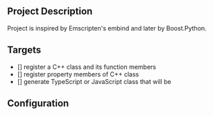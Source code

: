 
## Project Description

Project is inspired by Emscripten's embind and later by Boost.Python.

## Targets

- [] register a C++ class and its function members
- [] register property members of C++ class
- [] generate TypeScript or JavaScript class that will be 

## Configuration



